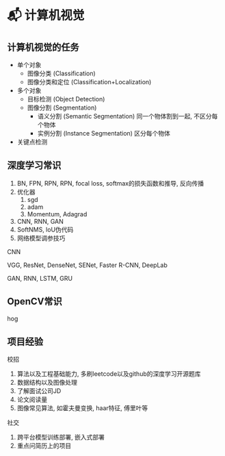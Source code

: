# 📬 计算机视觉

## 计算机视觉的任务

* 单个对象
  * 图像分类 (Classification)
  * 图像分类和定位 (Classification+Localization)
* 多个对象
  * 目标检测 (Object Detection)
  * 图像分割 (Segmentation)
    * 语义分割 (Semantic Segmentation) 同一个物体割到一起, 不区分每个物体
    * 实例分割 (Instance Segmentation) 区分每个物体
* 关键点检测

## 深度学习常识

1. BN, FPN, RPN, RPN, focal loss, softmax的损失函数和推导, 反向传播
2. 优化器
   1. sgd
   2. adam
   3. Momentum, Adagrad
3. CNN, RNN, GAN
4. SoftNMS, loU伪代码
5. 网络模型调参技巧

CNN

VGG, ResNet, DenseNet, SENet, Faster R-CNN, DeepLab

GAN, RNN, LSTM, GRU

## OpenCV常识

hog

## 项目经验

校招

1. 算法以及工程基础能力, 多刷leetcode以及github的深度学习开源题库
2. 数据结构以及图像处理
3. 了解面试公司JD
4. 论文阅读量
5. 图像常见算法, 如霍夫曼变换, haar特征, 傅里叶等

社交

1. 跨平台模型训练部署, 嵌入式部署
2. 重点问简历上的项目

